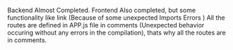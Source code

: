 Backend Almost Completed.
Frontend Also completed, but some functionality like link (Because of some unexpected Imports Errors )
All the routes are defined in APP.js file in comments (Unexpected behavior occuring without any errors in the compilation), thats why all the routes are in comments.

